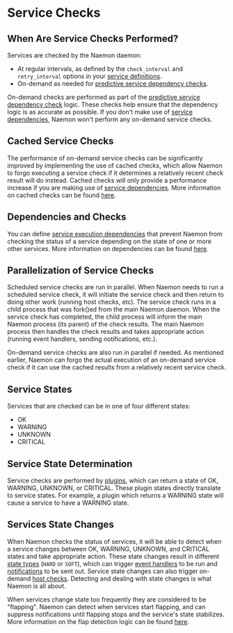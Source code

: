 # Service Checks

## When Are Service Checks Performed?

Services are checked by the Naemon daemon:


- At regular intervals, as defined by the `check_interval` and `retry_interval` options in your [service definitions](objectdefinitions#service).
- On-demand as needed for [predictive service dependency checks](dependencychecks).


On-demand checks are performed as part of the [predictive service dependency check](dependencychecks) logic.  These checks help ensure that the dependency logic is as accurate as possible.  If you don't make use of [service dependencies](objectdefinitions#servicedependency), Naemon won't perform any on-demand service checks.

## Cached Service Checks

The performance of on-demand service checks can be significantly improved by implementing the use of cached checks, which allow Naemon to forgo executing a service check if it determines a relatively recent check result will do instead.  Cached checks will only provide a performance increase if you are making use of [service dependencies](objectdefinitions#servicedependency).  More information on cached checks can be found [here](cachedchecks).

## Dependencies and Checks

You can define [service execution dependencies](objectdefinitions#servicedependency) that prevent Naemon from checking the status of a service depending on the state of one or more other services.  More information on dependencies can be found [here](dependencies).

## Parallelization of Service Checks

Scheduled service checks are run in parallel.  When Naemon needs to run a scheduled service check, it will initiate the service check and then return to doing other work (running host checks, etc).  The service check runs in a child process that was fork()ed from the main Naemon daemon.  When the service check has completed, the child process will inform the main Naemon process (its parent) of the check results.  The main Naemon process then handles the check results and takes appropriate action (running event handlers, sending notifications, etc.).

On-demand service checks are also run in parallel if needed.  As mentioned earlier, Naemon can forgo the actual execution of an on-demand service check if it can use the cached results from a relatively recent service check.

## Service States

Services that are checked can be in one of four different states:


- OK
- WARNING
- UNKNOWN
- CRITICAL

## Service State Determination

Service checks are performed by [plugins](plugins), which can return a state of OK, WARNING, UNKNOWN, or CRITICAL.  These plugin states directly translate to service states.  For example, a plugin which returns a WARNING state will cause a service to have a WARNING state.

## Services State Changes

When Naemon checks the status of services, it will be able to detect when a service changes between OK, WARNING, UNKNOWN, and CRITICAL states and take appropriate action.  These state changes result in different [state types](statetypes) (`HARD` or `SOFT`), which can trigger [event handlers](eventhandlers) to be run and [notifications](notifications) to be sent out.  Service state changes can also trigger on-demand [host checks](hostchecks).  Detecting and dealing with state changes is what Naemon is all about.

When services change state too frequently they are considered to be "flapping".  Naemon can detect when services start flapping, and can suppress notifications until flapping stops and the service's state stabilizes.  More information on the flap detection logic can be found [here](flapping).
